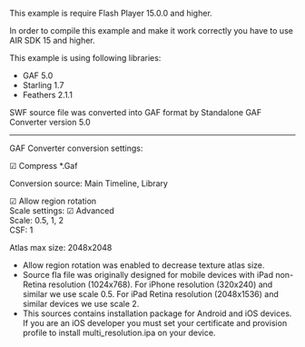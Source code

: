This example is require Flash Player 15.0.0 and higher.

In order to compile this example and make it work correctly you have to use AIR SDK 15 and higher.

This example is using following libraries:
- GAF 5.0
- Starling 1.7
- Feathers 2.1.1

SWF source file was converted into GAF format by Standalone GAF Converter version 5.0

<hr>

GAF Converter conversion settings:

☑ Compress *.Gaf<br>

Conversion source: Main Timeline, Library<br>

☑ Allow region rotation<br>
Scale settings: ☑ Advanced<br>
Scale: 0.5, 1, 2<br>
CSF: 1

Atlas max size: 2048x2048

* Allow region rotation was enabled to decrease texture atlas size.
* Source fla file was originally designed for mobile devices with iPad non-Retina resolution (1024x768). For iPhone resolution (320x240) and similar we use scale 0.5. For iPad Retina resolution (2048x1536) and similar devices we use scale 2.
* This sources contains installation package for Android and iOS devices. If you are an iOS developer you must set your certificate and provision profile to install multi_resolution.ipa on your device.